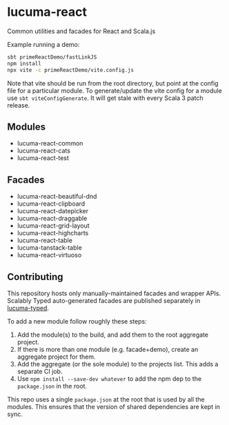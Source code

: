 # lucuma-react

Common utilities and facades for React and Scala.js

Example running a demo:
```sh
sbt primeReactDemo/fastLinkJS
npm install
npx vite -c primeReactDemo/vite.config.js
```

Note that vite should be run from the root directory, but point at the config file for a particular module. To generate/update the vite config for a module use `sbt viteConfigGenerate`. It will get stale with every Scala 3 patch release.

## Modules

- lucuma-react-common
- lucuma-react-cats
- lucuma-react-test

## Facades

- lucuma-react-beautiful-dnd
- lucuma-react-clipboard
- lucuma-react-datepicker
- lucuma-react-draggable
- lucuma-react-grid-layout
- lucuma-react-highcharts
- lucuma-react-table
- lucuma-tanstack-table
- lucuma-react-virtuoso

## Contributing

This repository hosts only manually-maintained facades and wrapper APIs. Scalably Typed auto-generated facades are published separately in [lucuma-typed](https://github.com/gemini-hlsw/lucuma-typed).

To add a new module follow roughly these steps:
1. Add the module(s) to the build, and add them to the root aggregate project.
2. If there is more than one module (e.g. facade+demo), create an aggregate project for them.
3. Add the aggregate (or the sole module) to the projects list. This adds a separate CI job.
4. Use `npm install --save-dev whatever` to add the npm dep to the `package.json` in the root.

This repo uses a single `package.json` at the root that is used by all the modules. This ensures that the version of shared dependencies are kept in sync.
